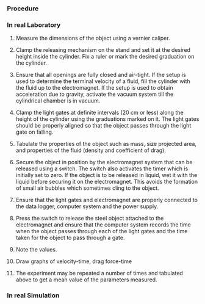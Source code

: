 ### Procedure

### In real Laboratory
1.	Measure the dimensions of the object using a vernier caliper.

2.	Clamp the releasing mechanism on the stand and set it at the desired height inside the cylinder. Fix a ruler or mark the desired graduation on the cylinder.

3.	Ensure that all openings are fully closed and air-tight. If the setup is used to determine the terminal velocity of a fluid, fill the cylinder with the fluid up to the electromagnet. If the setup is used to obtain acceleration due to gravity, activate the vacuum system till the cylindrical chamber is in vacuum.

4.	Clamp the light gates at definite intervals (20 cm or less) along the height of the cylinder using the graduations marked on it. The light gates should be properly aligned so that the object passes through the light gate on falling. 

5.	Tabulate the properties of the object such as mass, size projected area, and properties of the fluid (density and coefficient of drag). 

6.	Secure the object in position by the electromagnet system that can be released using a switch. The switch also activates the timer which is initially set to zero. If the object is to be released in liquid, wet it with the liquid before securing it on the electromagnet. This avoids the formation of small air bubbles which sometimes cling to the object.

7.	Ensure that the light gates and electromagnet are properly connected to the data logger, computer system and the power supply.

8.	Press the switch to release the steel object attached to the electromagnet and ensure that the computer system records the time when the object passes through each of the light gates and the time taken for the object to pass through a gate.

9. Note the values.

10.	Draw graphs of velocity-time, drag force-time

11.	The experiment may be repeated a number of times and tabulated above to get a mean value of the parameters measured. 

### In real Simulation
